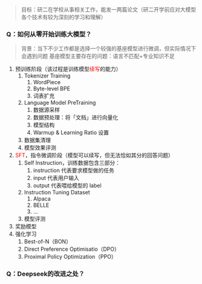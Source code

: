 > 目标：研二在学校从事相关工作，能发一两篇论文（研二开学前应对大模型各个技术有较为深刻的学习和理解）

### Q：如何从零开始训练大模型？

> 背景：当下不少工作都是选择一个较强的基座模型进行微调，但实际情况下会遇到问题
> 基座模型主要存在的问题：语言不匹配+专业知识不足


1. 预训练阶段（该过程是训练模型<font color="#ff0000">续写</font>的能力）
	1. Tokenizer Training
		1. WordPiece
		2. Byte-level BPE
		3. 词表扩充
	2. Language Model PreTraining
		1. 数据源采样
		2. 数据预处理：将「文档」进行向量化
		3. 模型结构
		4. Warmup & Learning Ratio 设置
	3. 数据集清理
	4. 模型效果评测
2. <font color="#ff0000">SFT</font>，指令微调阶段（模型可以续写，但无法恰如其分的回答问题）
	1. Self Instruction，训练数据包含三部分：
		1. instruction 代表要求模型做的任务
		2. input 代表用户输入
		3. output 代表喂给模型的 label
	2. Instruction Tuning Dataset
		1. Alpaca
		2. BELLE
		3. ...
	3. 模型评测
3. 奖励模型
4. 强化学习
	1. Best-of-N（BON）
	2. Direct Preference Optimisatio（DPO）
	3. Proximal Policy Optimization（PPO）


### Q：Deepseek的改进之处？
